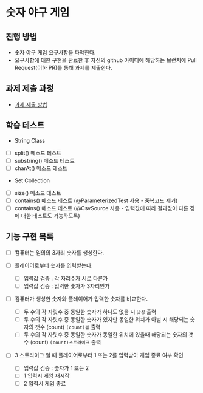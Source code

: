 # 숫자 야구 게임
## 진행 방법
* 숫자 야구 게임 요구사항을 파악한다.
* 요구사항에 대한 구현을 완료한 후 자신의 github 아이디에 해당하는 브랜치에 Pull Request(이하 PR)를 통해 과제를 제출한다.

## 과제 제출 과정
* [과제 제출 방법](https://github.com/next-step/nextstep-docs/tree/master/precourse)

## 학습 테스트
- String Class 
- [ ] split() 메소드 테스트
- [ ] substring() 메소드 테스트
- [ ] charAt() 메소드 테스트

- Set Collection
- [ ] size() 메소드 테스트
- [ ] contains() 메소드 테스트 (@ParameterizedTest 사용 - 중복코드 제거)
- [ ] contains() 메소드 테스트 (@CsvSource 사용 - 입력값에 따라 결과값이 다른 경에 대한 테스트도 가능하도록)

## 기능 구현 목록
- [ ] 컴퓨터는 임의의 3자리 숫자를 생성한다.

- [ ] 플레이어로부터 숫자를 입력받는다.
    - [ ] 입력값 검증 : 각 자리수가 서로 다른가
    - [ ] 입력값 검증 : 입력한 숫자가 3자리인가

- [ ] 컴퓨터가 생성한 숫자와 플레이어가 입력한 숫자를 비교한다.
    - [ ] 두 수의 각 자릿수 중 동일한 숫자가 하나도 없을 시 `낫싱` 출력
    - [ ] 두 수의 각 자릿수 중 동일한 숫자가 있지만 동일한 위치가 아닐 시 해당되는 숫자의 갯수 (count) `(count)볼` 출력
    - [ ] 두 수의 각 자릿수 중 동일한 숫자가 동일한 위치에 있을때 해당되는 숫자의 갯수 (count) `(count)스트라이크` 출력

- [ ] 3 스트라이크 일 때 플레이어로부터 1 또는 2를 입력받아 게임 종료 여부 확인
    - [ ] 입력값 검증 : 숫자가 1 또는 2
    - [ ] 1 입력시 게임 재시작
    - [ ] 2 입력시 게임 종료